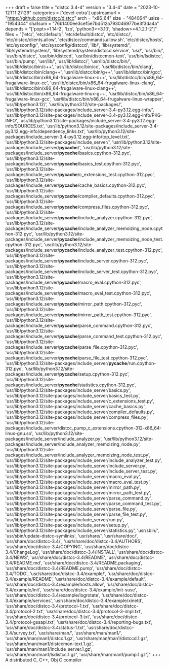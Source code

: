 +++
draft = false
title = "distcc 3.4-4"
version = "3.4-4"
date = "2023-10-12T11:27:29"
categories = ['devel-extra']
upstreamurl = "https://github.com/distcc/distcc"
arch = "x86_64"
size = "484064"
usize = "1954344"
sha1sum = "76b1400ee3cef5e7bd512a793046977be3f3da4a"
depends = "['popt>=1.14-2', 'lzo', 'python3>=3.10', 'shadow>=4.1.2.1-2']"
files = "['etc/', 'etc/default/', 'etc/default/distcc', 'etc/distcc/', 'etc/distcc/clients.allow', 'etc/distcc/commands.allow.sh', 'etc/distcc/hosts', 'etc/sysconfig/', 'etc/sysconfig/distccd', 'lib/', 'lib/systemd/', 'lib/systemd/system/', 'lib/systemd/system/distccd.service', 'usr/', 'usr/bin/', 'usr/bin/distcc', 'usr/bin/distccd', 'usr/bin/distccmon-text', 'usr/bin/lsdistcc', 'usr/bin/pump', 'usr/lib/', 'usr/lib/distcc/', 'usr/lib/distcc/bin/', 'usr/lib/distcc/bin/c++', 'usr/lib/distcc/bin/cc', 'usr/lib/distcc/bin/clang', 'usr/lib/distcc/bin/clang++', 'usr/lib/distcc/bin/g++', 'usr/lib/distcc/bin/gcc', 'usr/lib/distcc/bin/x86_64-frugalware-linux-c++', 'usr/lib/distcc/bin/x86_64-frugalware-linux-cc', 'usr/lib/distcc/bin/x86_64-frugalware-linux-clang', 'usr/lib/distcc/bin/x86_64-frugalware-linux-clang++', 'usr/lib/distcc/bin/x86_64-frugalware-linux-g++', 'usr/lib/distcc/bin/x86_64-frugalware-linux-gcc', 'usr/lib/distcc/bin/x86_64-frugalware-linux-wrapper', 'usr/lib/python3.12/', 'usr/lib/python3.12/site-packages/', 'usr/lib/python3.12/site-packages/include_server-3.4-py3.12.egg-info/', 'usr/lib/python3.12/site-packages/include_server-3.4-py3.12.egg-info/PKG-INFO', 'usr/lib/python3.12/site-packages/include_server-3.4-py3.12.egg-info/SOURCES.txt', 'usr/lib/python3.12/site-packages/include_server-3.4-py3.12.egg-info/dependency_links.txt', 'usr/lib/python3.12/site-packages/include_server-3.4-py3.12.egg-info/top_level.txt', 'usr/lib/python3.12/site-packages/include_server/', 'usr/lib/python3.12/site-packages/include_server/__pycache__/', 'usr/lib/python3.12/site-packages/include_server/__pycache__/basics.cpython-312.pyc', 'usr/lib/python3.12/site-packages/include_server/__pycache__/basics_test.cpython-312.pyc', 'usr/lib/python3.12/site-packages/include_server/__pycache__/c_extensions_test.cpython-312.pyc', 'usr/lib/python3.12/site-packages/include_server/__pycache__/cache_basics.cpython-312.pyc', 'usr/lib/python3.12/site-packages/include_server/__pycache__/compiler_defaults.cpython-312.pyc', 'usr/lib/python3.12/site-packages/include_server/__pycache__/compress_files.cpython-312.pyc', 'usr/lib/python3.12/site-packages/include_server/__pycache__/include_analyzer.cpython-312.pyc', 'usr/lib/python3.12/site-packages/include_server/__pycache__/include_analyzer_memoizing_node.cpython-312.pyc', 'usr/lib/python3.12/site-packages/include_server/__pycache__/include_analyzer_memoizing_node_test.cpython-312.pyc', 'usr/lib/python3.12/site-packages/include_server/__pycache__/include_analyzer_test.cpython-312.pyc', 'usr/lib/python3.12/site-packages/include_server/__pycache__/include_server.cpython-312.pyc', 'usr/lib/python3.12/site-packages/include_server/__pycache__/include_server_test.cpython-312.pyc', 'usr/lib/python3.12/site-packages/include_server/__pycache__/macro_eval.cpython-312.pyc', 'usr/lib/python3.12/site-packages/include_server/__pycache__/macro_eval_test.cpython-312.pyc', 'usr/lib/python3.12/site-packages/include_server/__pycache__/mirror_path.cpython-312.pyc', 'usr/lib/python3.12/site-packages/include_server/__pycache__/mirror_path_test.cpython-312.pyc', 'usr/lib/python3.12/site-packages/include_server/__pycache__/parse_command.cpython-312.pyc', 'usr/lib/python3.12/site-packages/include_server/__pycache__/parse_command_test.cpython-312.pyc', 'usr/lib/python3.12/site-packages/include_server/__pycache__/parse_file.cpython-312.pyc', 'usr/lib/python3.12/site-packages/include_server/__pycache__/parse_file_test.cpython-312.pyc', 'usr/lib/python3.12/site-packages/include_server/__pycache__/run.cpython-312.pyc', 'usr/lib/python3.12/site-packages/include_server/__pycache__/setup.cpython-312.pyc', 'usr/lib/python3.12/site-packages/include_server/__pycache__/statistics.cpython-312.pyc', 'usr/lib/python3.12/site-packages/include_server/basics.py', 'usr/lib/python3.12/site-packages/include_server/basics_test.py', 'usr/lib/python3.12/site-packages/include_server/c_extensions_test.py', 'usr/lib/python3.12/site-packages/include_server/cache_basics.py', 'usr/lib/python3.12/site-packages/include_server/compiler_defaults.py', 'usr/lib/python3.12/site-packages/include_server/compress_files.py', 'usr/lib/python3.12/site-packages/include_server/distcc_pump_c_extensions.cpython-312-x86_64-linux-gnu.so', 'usr/lib/python3.12/site-packages/include_server/include_analyzer.py', 'usr/lib/python3.12/site-packages/include_server/include_analyzer_memoizing_node.py', 'usr/lib/python3.12/site-packages/include_server/include_analyzer_memoizing_node_test.py', 'usr/lib/python3.12/site-packages/include_server/include_analyzer_test.py', 'usr/lib/python3.12/site-packages/include_server/include_server.py', 'usr/lib/python3.12/site-packages/include_server/include_server_test.py', 'usr/lib/python3.12/site-packages/include_server/macro_eval.py', 'usr/lib/python3.12/site-packages/include_server/macro_eval_test.py', 'usr/lib/python3.12/site-packages/include_server/mirror_path.py', 'usr/lib/python3.12/site-packages/include_server/mirror_path_test.py', 'usr/lib/python3.12/site-packages/include_server/parse_command.py', 'usr/lib/python3.12/site-packages/include_server/parse_command_test.py', 'usr/lib/python3.12/site-packages/include_server/parse_file.py', 'usr/lib/python3.12/site-packages/include_server/parse_file_test.py', 'usr/lib/python3.12/site-packages/include_server/run.py', 'usr/lib/python3.12/site-packages/include_server/setup.py', 'usr/lib/python3.12/site-packages/include_server/statistics.py', 'usr/sbin/', 'usr/sbin/update-distcc-symlinks', 'usr/share/', 'usr/share/doc/', 'usr/share/doc/distcc-3.4/', 'usr/share/doc/distcc-3.4/AUTHORS', 'usr/share/doc/distcc-3.4/COPYING', 'usr/share/doc/distcc-3.4/ChangeLog', 'usr/share/doc/distcc-3.4/INSTALL', 'usr/share/doc/distcc-3.4/NEWS', 'usr/share/doc/distcc-3.4/README', 'usr/share/doc/distcc-3.4/README.md', 'usr/share/doc/distcc-3.4/README.packaging', 'usr/share/doc/distcc-3.4/README.pump', 'usr/share/doc/distcc-3.4/TODO', 'usr/share/doc/distcc-3.4/example/', 'usr/share/doc/distcc-3.4/example/README', 'usr/share/doc/distcc-3.4/example/default', 'usr/share/doc/distcc-3.4/example/hosts.allow', 'usr/share/doc/distcc-3.4/example/init', 'usr/share/doc/distcc-3.4/example/init-suse', 'usr/share/doc/distcc-3.4/example/logrotate', 'usr/share/doc/distcc-3.4/example/services', 'usr/share/doc/distcc-3.4/example/xinetd', 'usr/share/doc/distcc-3.4/protocol-1.txt', 'usr/share/doc/distcc-3.4/protocol-2.txt', 'usr/share/doc/distcc-3.4/protocol-3-impl.txt', 'usr/share/doc/distcc-3.4/protocol-3.txt', 'usr/share/doc/distcc-3.4/protocol-gssapi.txt', 'usr/share/doc/distcc-3.4/reporting-bugs.txt', 'usr/share/doc/distcc-3.4/status-1.txt', 'usr/share/doc/distcc-3.4/survey.txt', 'usr/share/man/', 'usr/share/man/man1/', 'usr/share/man/man1/distcc.1.gz', 'usr/share/man/man1/distccd.1.gz', 'usr/share/man/man1/distccmon-text.1.gz', 'usr/share/man/man1/include_server.1.gz', 'usr/share/man/man1/lsdistcc.1.gz', 'usr/share/man/man1/pump.1.gz']"
+++
A distributed C, C++, Obj C compiler